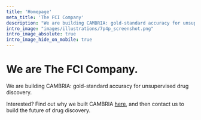 ```yaml
---
title: 'Homepage'
meta_title: 'The FCI Company'
description: "We are building CAMBRIA: gold-standard accuracy for unsupervised drug discovery."
intro_image: "images/illustrations/7p4p_screenshot.png"
intro_image_absolute: true
intro_image_hide_on_mobile: true
---
```


# We are The FCI Company.

We are building CAMBRIA: gold-standard accuracy for unsupervised drug discovery.

Interested? Find out why we built CAMBRIA [here](/about/), and then contact us to build the future of drug discovery.
